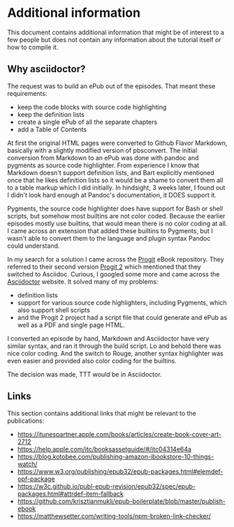 # Additional information

This document contains additional information that might be of interest to a few people but does not contain any information about the tutorial itself or how to compile it.

## Why asciidoctor?

The request was to build an ePub out of the episodes. That meant these requirements:

- keep the code blocks with source code highlighting
- keep the definition lists
- create a single ePub of all the separate chapters
- add a Table of Contents

At first the original HTML pages were converted to Github Flavor Markdown, basically with a slightly modified version of pbsconvert. The initial conversion from Markdown to an ePub was done with pandoc and pygments as source code highlighter.
From experience I know that Markdown doesn't support definition lists, and Bart explicitly mentioned once that he likes definition lists so it would be a shame to convert them all to a table markup which I did initially.
In hindsight, 3 weeks later, I found out I didn't look hard enough at Pandoc's documentation, it DOES support it.

Pygments, the source code highlighter does have support for Bash or shell scripts, but somehow most builtins are not color coded. Because the earlier episodes mostly use builtins, that would mean there is no color coding at all.
I came across an extension that added these builtins to Pygments, but I wasn't able to convert them to the language and plugin syntax Pandoc could understand.

In my search for a solution I came across the [Progit](https://github.com/progit/progit) eBook repository. They referred to their second version [Progit 2](https://github.com/progit/progit2) which mentioned that they switched to Asciidoc. Curious, I googled some more and came across the [Asciidoctor](https://asciidoctor.org) website.
It solved many of my problems:

- definition lists
- support for various source code highlighters, including Pygments, which also support shell scripts
- and the Progit 2 project had a script file that could generate and ePub as well as a PDF and single page HTML.

I converted an episode by hand, Markdown and Asciidoctor have very similar syntax, and ran it through the build script. Lo and behold there was nice color coding. And the switch to Rouge, another syntax highlighter was even easier and provided also color coding for the builtins.

The decision was made, TTT would be in Asciidoctor.

## Links

This section contains additional links that might be relevant to the publications:

- https://itunespartner.apple.com/books/articles/create-book-cover-art-2712
- https://help.apple.com/itc/booksassetguide/#/itc04314e64a
- https://blog.kotobee.com/publishing-amazon-ibookstore-10-things-watch/
- https://www.w3.org/publishing/epub32/epub-packages.html#elemdef-opf-package
- https://w3c.github.io/publ-epub-revision/epub32/spec/epub-packages.html#attrdef-item-fallback
- https://github.com/krisztianmukli/epub-boilerplate/blob/master/publish-ebook
- https://matthewsetter.com/writing-tools/npm-broken-link-checker/
